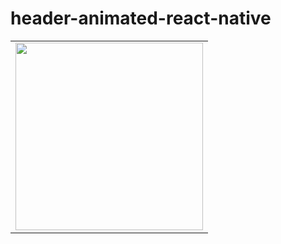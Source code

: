 # header-animated-react-native

<table>
<tr>

  <td><img src="https://user-images.githubusercontent.com/70117105/200683399-0b86a644-85b9-43c7-8c21-7fa4af756eb4.gif" width="300"></td>
</tr>
</table>
